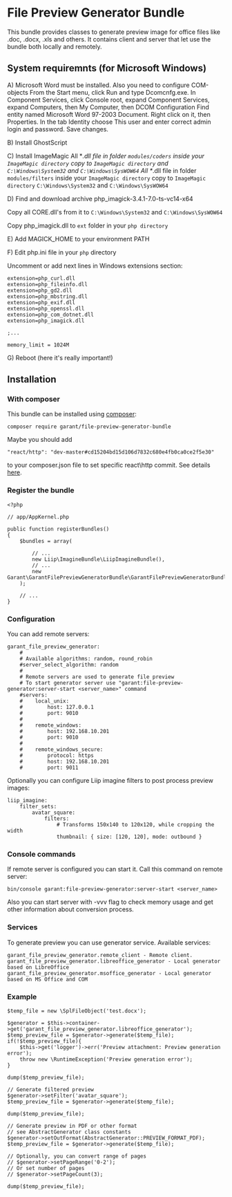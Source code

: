 # File Preview Generator Bundle #

This bundle provides classes to generate preview image for office files like .doc, .docx, .xls and others. 
It contains client and server that let use the bundle both locally and remotely.

## System requiremnts (for Microsoft Windows)

A) Microsoft Word must be installed. Also you need to configure COM-objects
From the Start menu, click Run and type Dcomcnfg.exe.
In Component Services, click Console root, expand Component Services, expand Computers, then My Computer, then DCOM Configuration
Find entity named Microsoft Word 97-2003 Document. Right click on it, then Properties.
In the tab Identity choose This user and enter correct admin login and password. Save changes.

B) Install GhostScript

C) Install ImageMagic
All *_.dll file in folder `modules/coders` inside your `ImageMagic directory` copy to `ImageMagic directory` and `C:\Windows\System32` and `C:\Windows\SysWOW64`
All *_.dll file in folder `modules/filters` inside your `ImageMagic directory` copy to `ImageMagic directory` `C:\Windows\System32` and `C:\Windows\SysWOW64`

D) Find and download archive php_imagick-3.4.1-7.0-ts-vc14-x64

Copy all CORE.dll's from it to `C:\Windows\System32` and `C:\Windows\SysWOW64`

Copy php_imagick.dll to `ext` folder in your `php directory`

E) Add MAGICK_HOME to your environment PATH

F) Edit php.ini file in your `php` directory 

Uncomment or add next lines in Windows extensions section:

    extension=php_curl.dll
    extension=php_fileinfo.dll
    extension=php_gd2.dll
    extension=php_mbstring.dll
    extension=php_exif.dll
    extension=php_openssl.dll
    extension=php_com_dotnet.dll
    extension=php_imagick.dll

	;...
	
    memory_limit = 1024M

G) Reboot (here it's really important!)

## Installation

### With composer

This bundle can be installed using [composer](https://getcomposer.org/):

    composer require garant/file-preview-generator-bundle
    
Maybe you should add 

    "react/http": "dev-master#cd15204bd15d106d7832c680e4fb0ca0ce2f5e30"
    
to your composer.json file to set specific react\http commit. See details [here](https://github.com/archer-developer/GarantFilePreviewGenerator/wiki/Specific-version-for-React-Http).
    
### Register the bundle

    <?php
    
    // app/AppKernel.php
    
    public function registerBundles()
    {
        $bundles = array(
    
            // ...
            new Liip\ImagineBundle\LiipImagineBundle(),
            // ...
            new Garant\GarantFilePreviewGeneratorBundle\GarantFilePreviewGeneratorBundle(),
        );
    
    	// ...
    }

### Configuration

You can add remote servers:

    garant_file_preview_generator:
        #
        # Available algorithms: random, round_robin
        #server_select_algorithm: random
        #
        # Remote servers are used to generate file preview
        # To start generator server use "garant:file-preview-generator:server-start <server_name>" command
        #servers:
        #    local_unix:
        #        host: 127.0.0.1
        #        port: 9010
        #
        #    remote_windows:
        #        host: 192.168.10.201
        #        port: 9010
        #    
        #    remote_windows_secure:
        #        protocol: https 
        #        host: 192.168.10.201
        #        port: 9011
        
Optionally you can configure Liip imagine filters to post process preview images:

    liip_imagine:
        filter_sets:
            avatar_square:
                filters:
                    # Transforms 150x140 to 120x120, while cropping the width
                    thumbnail: { size: [120, 120], mode: outbound }

### Console commands

If remote server is configured you can start it. Call this command on remote server:

    bin/console garant:file-preview-generator:server-start <server_name>
    
Also you can start server with -vvv flag to check memory usage and get other information about conversion process.
  
### Services

To generate preview you can use generator service. Available services:

    garant_file_preview_generator.remote_client - Remote client. 
    garant_file_preview_generator.libreoffice_generator - Local generator based on LibreOffice
    garant_file_preview_generator.msoffice_generator - Local generator based on MS Office and COM 

### Example

    $temp_file = new \SplFileObject('test.docx');

    $generator = $this->container->get('garant_file_preview_generator.libreoffice_generator');
    $temp_preview_file = $generator->generate($temp_file);
    if(!$temp_preview_file){
        $this->get('logger')->err('Preview attachment: Preview generation error');
        throw new \RuntimeException('Preview generation error');
    }
    
    dump($temp_preview_file);
    
    // Generate filtered preview
	$generator->setFilter('avatar_square');
    $temp_preview_file = $generator->generate($temp_file);
    
	dump($temp_preview_file);
	
	// Generate preview in PDF or other format
	// see AbstractGenerator class constants
	$generator->setOutFormat(AbstractGenerator::PREVIEW_FORMAT_PDF);
    $temp_preview_file = $generator->generate($temp_file);
    
    // Optionally, you can convert range of pages
    // $generator->setPageRange('0-2');
    // Or set number of pages
    // $generator->setPageCount(3);
    
	dump($temp_preview_file);
	
